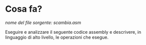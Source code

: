 # Cosa fa?

*nome del file sorgente: scambia.asm*

Eseguire e analizzare il seguente codice assembly e descrivere, in linguaggio di alto livello, le operazioni che esegue.

